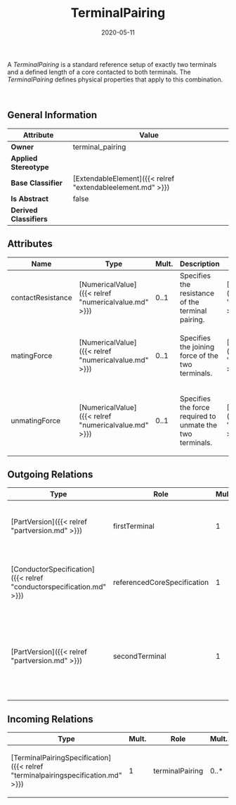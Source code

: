 ﻿---
title: TerminalPairing
toc: false
type: specs
date: "2020-05-11"
draft: false
specification: VEC
version: 1.2.0
documentType: "Recommendation"
elementType: Class
classes:
  - TerminalPairing
menu_name: vec-1.2.0
---
<p> A <i>TerminalPairing</i> is a standard reference setup of exactly two terminals and a defined length of a core contacted to both terminals. The <i>TerminalPairing </i>defines physical properties that apply to this combination.      </p>      <p> &#160;      </p>

## General Information

| Attribute               | Value |
|-------------------------|-------|
| **Owner**               | terminal_pairing |
| **Applied Stereotype**  |   |
| **Base Classifier**     | [ExtendableElement]({{< relref "extendableelement.md" >}})<br/>  |
| **Is Abstract**         | false |
| **Derived Classifiers** |   |

## Attributes
|  Name  |  Type  |  Mult.  |  Description  |  Owning Classifier  |
|--------|--------|---------|---------------|--------------|
|contactResistance | [NumericalValue]({{< relref "numericalvalue.md" >}}) | 0..1 | Specifies the resistance of the terminal pairing. | [TerminalPairing]({{< relref "terminalpairing.md" >}}) |
|matingForce | [NumericalValue]({{< relref "numericalvalue.md" >}}) | 0..1 | <p> Specifies the joining force of the two terminals.      </p> | [TerminalPairing]({{< relref "terminalpairing.md" >}}) |
|unmatingForce | [NumericalValue]({{< relref "numericalvalue.md" >}}) | 0..1 | <p> Specifies the force required to unmate the two terminals.      </p> | [TerminalPairing]({{< relref "terminalpairing.md" >}}) |

## Outgoing Relations
|    Type  |   Role   |   Mult.   |   Mult.   |   Description   |
|----------|----------|-----------|-----------|-----------------|
| [PartVersion]({{< relref "partversion.md" >}}) | firstTerminal | 1 | 0..* | <p> References the first terminal of the TerminalPairing.      </p> |
| [ConductorSpecification]({{< relref "conductorspecification.md" >}}) | referencedCoreSpecification | 1 | 0..* | <p> References the CoreSpecification that is used on both sides of the ContactSystem.      </p> |
| [PartVersion]({{< relref "partversion.md" >}}) | secondTerminal | 1 | 0..* | <p> References the second terminal of the TerminalPairing (first and second does not imply any specific order).      </p> |
##  Incoming Relations
|    Type  |   Mult.  |   Role    |   Mult.   |   Description  |
|----------|----------|-----------|-----------|----------------|
| [TerminalPairingSpecification]({{< relref "terminalpairingspecification.md" >}}) | 1 | terminalPairing | 0..* | <p> Specifies the TerminalPairings described by this TerminalPairingSpecification.      </p> |
